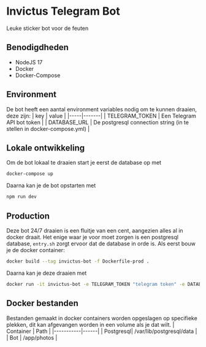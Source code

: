 # Invictus Telegram Bot

Leuke sticker bot voor de feuten

## Benodigdheden
* NodeJS 17
* Docker
* Docker-Compose

## Environment
De bot heeft een aantal environment variables nodig om te kunnen draaien, deze zijn:
| key | value |
|-----|-------|
| TELEGRAM_TOKEN | Een Telegram API bot token |
| DATABASE_URL | De postgresql connection string (in te stellen in docker-compose.yml) |

## Lokale ontwikkeling
Om de bot lokaal te draaien start je eerst de database op met
```bash
docker-compose up
```
Daarna kan je de bot opstarten met
```bash
npm run dev
```

## Production
Deze bot 24/7 draaien is een fluitje van een cent, aangezien alles al in docker draait.
Het enige waar je voor moet zorgen is een postgresql database, `entry.sh` zorgt ervoor dat de database in orde is. Als eerst bouw je de docker container:
```bash
docker build --tag invictus-bot -f Dockerfile-prod .
```
Daarna kan je deze draaien met
```bash
docker run -it invictus-bot -e TELEGRAM_TOKEN "telegram token" -e DATABASE_URL "database url" invictus-bot
```

## Docker bestanden
Bestanden gemaakt in docker containers worden opgeslagen op specifieke plekken, dit kan afgevangen worden in een volume als je dat wilt.
| Container | Path |
|-----------|------|
| Postgresql| /var/lib/postgresql/data |
| Bot | /app/photos |